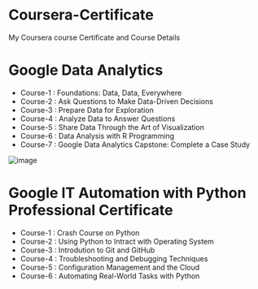 # Coursera-Certificate
My Coursera course Certificate and Course Details
# Google Data Analytics
* Course-1 : Foundations: Data, Data, Everywhere
* Course-2 : Ask Questions to Make Data-Driven Decisions
* Course-3 : Prepare Data for Exploration
* Course-4 : Analyze Data to Answer Questions
* Course-5 : Share Data Through the Art of Visualization
* Course-6 : Data Analysis with R Programming
* Course-7 : Google Data Analytics Capstone: Complete a Case Study

![image](https://user-images.githubusercontent.com/107918245/190084492-7d728d48-7979-4fef-8938-a701c9e1fdde.png)

# Google IT Automation with Python Professional Certificate
* Course-1 : Crash Course on Python
* Course-2 : Using Python to Intract with Operating System
* Course-3 : Introdution to Git and GitHub
* Course-4 : Troubleshooting and Debugging Techniques
* Course-5 : Configuration Management and the Cloud
* Course-6 : Automating Real-World Tasks with Python

